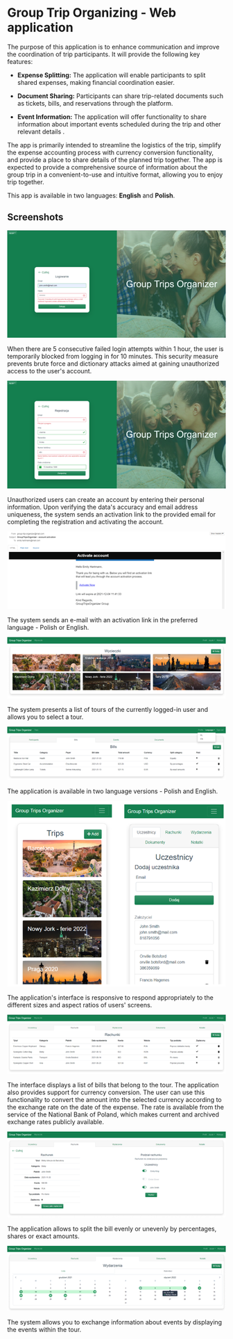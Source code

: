 # Group Trip Organizing - Web application

The purpose of this application is to enhance communication and improve the coordination of trip participants. It will provide the following key features:

- **Expense Splitting:** The application will enable participants to split shared expenses, making financial coordination easier.

- **Document Sharing:** Participants can share trip-related documents such as tickets, bills, and reservations through the platform.

- **Event Information:** The application will offer functionality to share information about important events scheduled during the trip and other relevant details .

The app is primarily intended to streamline the logistics of the trip, simplify the expense accounting process with currency conversion functionality, and provide a place to share details of the planned trip together. The app is expected to provide a comprehensive source of information about the group trip in a convenient-to-use and intuitive format, allowing you to enjoy trip together.

This app is available in two languages: **English** and **Polish**.

## Screenshots

![Failed login attempts](./screenshots/1.png)

When there are 5 consecutive failed login attempts within 1 hour, the user is temporarily blocked from logging in for 10 minutes. This security measure prevents brute force and dictionary attacks aimed at gaining unauthorized access to the user's account.

![Registration](./screenshots/2.png)

Unauthorized users can create an account by entering their personal information. Upon verifying the data's accuracy and email address uniqueness, the system sends an activation link to the provided email for completing the registration and activating the account.

![Activation email](./screenshots/3.png)

The system sends an e-mail with an activation link in the preferred language - Polish or English.

![Main page](./screenshots/4.png)

The system presents a list of tours of the currently logged-in user and allows you to select a tour.

![Languages support](./screenshots/5.png)

The application is available in two language versions - Polish and English.

![Responsive interface](./screenshots/6.png)

The application's interface is responsive to respond appropriately to the different sizes and aspect ratios of users' screens. 

![Bills page](./screenshots/7.png)

The interface displays a list of bills that belong to the tour. The application also provides support for currency conversion. The user can use this functionality to convert the amount into the selected currency according to the exchange rate on the date of the expense. The rate is available from the service of the National Bank of Poland, which makes current and archived exchange rates publicly available.

![Bill split](./screenshots/8.png)

The application allows to split the bill evenly or unevenly by percentages, shares or exact amounts.

![Bill split](./screenshots/9.png)

The system allows you to exchange information about events by displaying the events within the tour.